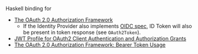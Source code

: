 Haskell binding for

-   [The OAuth 2.0 Authorization Framework](https://datatracker.ietf.org/doc/html/rfc6749)
    -   If the Identity Provider also implements [OIDC
        spec](https://openid.net/specs/openid-connect-core-1_0.html), ID
        Token will also be present in token response (see
        `OAuth2Token`).
-   [JWT Profile for OAuth2 Client Authentication and Authorization
    Grants](https://www.rfc-editor.org/rfc/rfc7523.html)
-   [The OAuth 2.0 Authorization Framework: Bearer Token
    Usage](https://www.rfc-editor.org/rfc/rfc6750)
